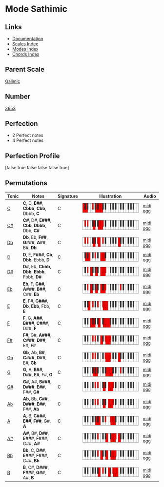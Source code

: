 # Mode Sathimic

## Links

- [Documentation](index.md)
- [Scales Index](Scales.md)
- [Modes Index](Modes.md)
- [Chords Index](Chords.md)

## Parent Scale

[Galimic](ScaleGalimic.md)

## Number

[3653](https://ianring.com/musictheory/scales/3653)

## Perfection

- 2 Perfect notes
- 4 Perfect notes

## Perfection Profile

[false true false false false true]

## Permutations

| Tonic | Notes | Signature | Illustration | Audio |
|-------|-------|-----------|--------------|-------|
| [C](ModeCNaturalSathimic.md) | **C**, D, **E##**, **Cbbb**, **Cbb**, Dbbb, **C** | C | ![CNaturalSathimic](ModeCNaturalSathimic.png) | [midi](ModeCNaturalSathimic.mid) [ogg](ModeCNaturalSathimic.ogg) |
| [C#](ModeCSharpSathimic.md) | **C#**, D#, **E###**, **Cbb**, **Dbbb**, Dbb, **C#** | C | ![CSharpSathimic](ModeCSharpSathimic.png) | [midi](ModeCSharpSathimic.mid) [ogg](ModeCSharpSathimic.ogg) |
| [Db](ModeDFlatSathimic.md) | **Db**, Eb, **F##**, **G###**, **A##**, B#, **Db** | C | ![DFlatSathimic](ModeDFlatSathimic.png) | [midi](ModeDFlatSathimic.mid) [ogg](ModeDFlatSathimic.ogg) |
| [D](ModeDNaturalSathimic.md) | **D**, E, **F###**, **Cb**, **Dbb**, Ebbb, **D** | C | ![DNaturalSathimic](ModeDNaturalSathimic.png) | [midi](ModeDNaturalSathimic.mid) [ogg](ModeDNaturalSathimic.ogg) |
| [D#](ModeDSharpSathimic.md) | **D#**, E#, **Cbbb**, **Dbb**, **Ebbb**, Fbbb, **D#** | C | ![DSharpSathimic](ModeDSharpSathimic.png) | [midi](ModeDSharpSathimic.mid) [ogg](ModeDSharpSathimic.ogg) |
| [Eb](ModeEFlatSathimic.md) | **Eb**, F, **G##**, **A###**, **B##**, C##, **Eb** | C | ![EFlatSathimic](ModeEFlatSathimic.png) | [midi](ModeEFlatSathimic.mid) [ogg](ModeEFlatSathimic.ogg) |
| [E](ModeENaturalSathimic.md) | **E**, F#, **G###**, **Db**, **Ebb**, Fbb, **E** | C | ![ENaturalSathimic](ModeENaturalSathimic.png) | [midi](ModeENaturalSathimic.mid) [ogg](ModeENaturalSathimic.ogg) |
| [F](ModeFNaturalSathimic.md) | **F**, G, **A##**, **B###**, **C###**, D##, **F** | C | ![FNaturalSathimic](ModeFNaturalSathimic.png) | [midi](ModeFNaturalSathimic.mid) [ogg](ModeFNaturalSathimic.ogg) |
| [F#](ModeFSharpSathimic.md) | **F#**, G#, **A###**, **C###**, **D##**, E#, **F#** | C | ![FSharpSathimic](ModeFSharpSathimic.png) | [midi](ModeFSharpSathimic.mid) [ogg](ModeFSharpSathimic.ogg) |
| [Gb](ModeGFlatSathimic.md) | **Gb**, Ab, **B#**, **C###**, **D##**, E#, **Gb** | C | ![GFlatSathimic](ModeGFlatSathimic.png) | [midi](ModeGFlatSathimic.mid) [ogg](ModeGFlatSathimic.ogg) |
| [G](ModeGNaturalSathimic.md) | **G**, A, **B##**, **D##**, **E#**, F#, **G** | C | ![GNaturalSathimic](ModeGNaturalSathimic.png) | [midi](ModeGNaturalSathimic.mid) [ogg](ModeGNaturalSathimic.ogg) |
| [G#](ModeGSharpSathimic.md) | **G#**, A#, **B###**, **D###**, **E##**, F##, **G#** | C | ![GSharpSathimic](ModeGSharpSathimic.png) | [midi](ModeGSharpSathimic.mid) [ogg](ModeGSharpSathimic.ogg) |
| [Ab](ModeAFlatSathimic.md) | **Ab**, Bb, **C##**, **D###**, **E##**, F##, **Ab** | C | ![AFlatSathimic](ModeAFlatSathimic.png) | [midi](ModeAFlatSathimic.mid) [ogg](ModeAFlatSathimic.ogg) |
| [A](ModeANaturalSathimic.md) | **A**, B, **C###**, **E##**, **F##**, G#, **A** | C | ![ANaturalSathimic](ModeANaturalSathimic.png) | [midi](ModeANaturalSathimic.mid) [ogg](ModeANaturalSathimic.ogg) |
| [A#](ModeASharpSathimic.md) | **A#**, B#, **D##**, **E###**, **F###**, G##, **A#** | C | ![ASharpSathimic](ModeASharpSathimic.png) | [midi](ModeASharpSathimic.mid) [ogg](ModeASharpSathimic.ogg) |
| [Bb](ModeBFlatSathimic.md) | **Bb**, C, **D##**, **E###**, **F###**, G##, **Bb** | C | ![BFlatSathimic](ModeBFlatSathimic.png) | [midi](ModeBFlatSathimic.mid) [ogg](ModeBFlatSathimic.ogg) |
| [B](ModeBNaturalSathimic.md) | **B**, C#, **D###**, **F###**, **G##**, A#, **B** | C | ![BNaturalSathimic](ModeBNaturalSathimic.png) | [midi](ModeBNaturalSathimic.mid) [ogg](ModeBNaturalSathimic.ogg) |
